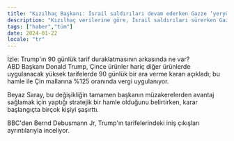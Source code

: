 ```yaml
---
title: "Kızılhaç Başkanı: İsrail saldırıları devam ederken Gazze ‘yeryüzünde cehennem’"
description: "Kızılhaç verilerine göre, İsrail saldırıları sürerken Gazze’deki insani kriz giderek şiddetleniyor."
tags: ["haber","tüm"]
date: 2024-01-22
locale: "tr"
---
```


İzle: Trump'ın 90 günlük tarif duraklatmasının arkasında ne var?  
ABD Başkanı Donald Trump, Çince ürünler hariç diğer ürünlerde uygulanacak yüksek tarifelerde 90 günlük bir ara verme kararı açıkladı; bu hamle ile Çin mallarına %125 oranında vergi uygulanıyor.

Beyaz Saray, bu değişikliğin tamamen başkanın müzakerelerden avantaj sağlamak için yaptığı stratejik bir hamle olduğunu belirtirken, karar başlangıçta birçok kişiyi şaşırttı.

BBC'den Bernd Debusmann Jr, Trump'ın tarifelerindeki iniş çıkışları ayrıntılarıyla inceliyor.
